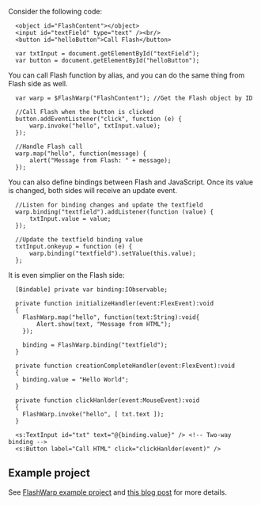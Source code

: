 Consider the following code:

      <object id="FlashContent"></object>
      <input id="textField" type="text" /><br/>
      <button id="helloButton">Call Flash</button>

      var txtInput = document.getElementById("textField");
      var button = document.getElementById("helloButton");

You can call Flash function by alias, and you can do the same thing from Flash side as well.
      
      var warp = $FlashWarp("FlashContent"); //Get the Flash object by ID
      
      //Call Flash when the button is clicked
      button.addEventListener("click", function (e) {
          warp.invoke("hello", txtInput.value);
      });
      
      //Handle Flash call
      warp.map("hello", function(message) { 
          alert("Message from Flash: " + message);
      });

You can also define bindings between Flash and JavaScript. Once its value is changed, both sides will receive an update event.
      
      //Listen for binding changes and update the textfield
      warp.binding("textfield").addListener(function (value) {
          txtInput.value = value;
      });
      
      //Update the textfield binding value
      txtInput.onkeyup = function (e) {
          warp.binding("textfield").setValue(this.value);
      };

It is even simplier on the Flash side:

      [Bindable] private var binding:IObservable;

      private function initializeHandler(event:FlexEvent):void
      {
      	FlashWarp.map("hello", function(text:String):void{
      		Alert.show(text, "Message from HTML");
      	});
      	
      	binding = FlashWarp.binding("textfield");
      }
      
      private function creationCompleteHandler(event:FlexEvent):void
      {
      	binding.value = "Hello World";
      }		
      
      private function clickHanlder(event:MouseEvent):void
      {
      	FlashWarp.invoke("hello", [ txt.text ]);
      }
      
      <s:TextInput id="txt" text="@{binding.value}" /> <!-- Two-way binding -->
      <s:Button label="Call HTML" click="clickHanlder(event)" />

## Example project

See [FlashWarp example project](https://github.com/artema/flash-warp-example) and [this blog post](http://abashev.com/flashwarp-library/) for more details.

